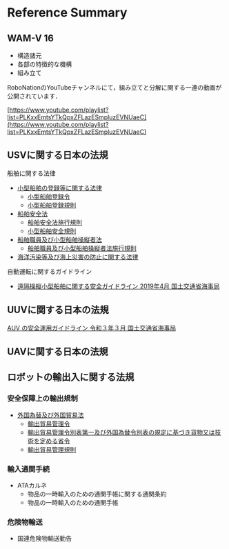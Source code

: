 # Reference Summary

## WAM-V 16

- 構造諸元
- 各部の特徴的な機構
- 組み立て


RoboNationのYouTubeチャンネルにて，組み立てと分解に関する一連の動画が公開されています．

[https://www.youtube.com/playlist?list=PLKxxEmtsYTkQpxZFLazESmpluzEVNUaeC](https://www.youtube.com/playlist?list=PLKxxEmtsYTkQpxZFLazESmpluzEVNUaeC)



## USVに関する日本の法規

船舶に関する法律

- [小型船舶の登録等に関する法律](https://elaws.e-gov.go.jp/document?lawid=413AC0000000102)
    - [小型船舶登録令](https://elaws.e-gov.go.jp/document?lawid=413CO0000000381)
    - [小型船舶登録規則](https://elaws.e-gov.go.jp/document?lawid=414M60000800004)
- [船舶安全法](https://elaws.e-gov.go.jp/document?law_unique_id=308AC0000000011_20190401_429AC0000000041)
    - [船舶安全法施行規則](https://elaws.e-gov.go.jp/document?law_unique_id=338M50000800041_20200101_501M60000800046)
    - [小型船舶安全規則](https://elaws.e-gov.go.jp/document?lawid=349M50000800036)
- [船舶職員及び小型船舶操縦者法](https://elaws.e-gov.go.jp/document?lawid=326AC0000000149_20160401_426AC0000000069)
    - [船舶職員及び小型船舶操縦者法施行規則](https://elaws.e-gov.go.jp/document?lawid=326M50000800091)
- [海洋汚染等及び海上災害の防止に関する法律](https://elaws.e-gov.go.jp/document?lawid=345AC0000000136)

自動運転に関するガイドライン

- [遠隔操縦小型船舶に関する安全ガイドライン 2019年4月 国土交通省海事局](https://www.mlit.go.jp/common/001287346.pdf)

## UUVに関する日本の法規

[AUV の安全運用ガイドライン 令和３年３月 国土交通省海事局](https://www.mlit.go.jp/maritime/content/001409466.pdf)

## UAVに関する日本の法規

## ロボットの輸出入に関する法規

### 安全保障上の輸出規制

- [外国為替及び外国貿易法](https://elaws.e-gov.go.jp/document?lawid=324AC0000000228)
    - [輸出貿易管理令](https://elaws.e-gov.go.jp/document?lawid=324CO0000000378)
    - [輸出貿易管理令別表第一及び外国為替令別表の規定に基づき貨物又は技術を定める省令](https://elaws.e-gov.go.jp/document?lawid=403M50000400049)
    - [輸出貿易管理規則](https://elaws.e-gov.go.jp/document?lawid=324M50000400064)

### 輸入通関手続

- ATAカルネ
    - 物品の一時輸入のための通関手帳に関する通関条約
    - 物品の一時輸入のための通関手帳

### 危険物輸送

- 国連危険物輸送勧告